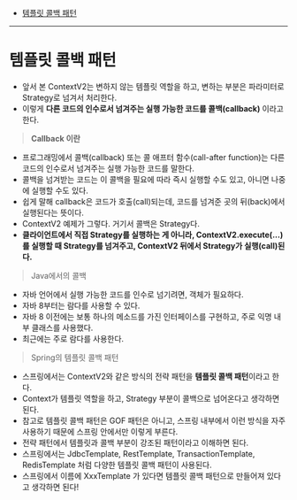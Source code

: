 - [템플릿 콜백 패턴](#템플릿-콜백-패턴)

---

# 템플릿 콜백 패턴

- 앞서 본 ContextV2는 변하지 않는 템플릿 역할을 하고, 변하는 부분은 파라미터로 Strategy로 넘겨서 처리한다.
- 이렇게 **다른 코드의 인수로서 넘겨주는 실행 가능한 코드를 콜백(callback)** 이라고 한다.

> **Callback 이란**

- 프로그래밍에서 콜백(callback) 또는 콜 애프터 함수(call-after function)는 다른 코드의 인수로서 넘겨주는 실행 가능한 코드를 말한다.
- 콜백을 넘겨받는 코드는 이 콜백을 필요에 따라 즉시 실행할 수도 있고, 아니면 나중에 실행할 수도 있다.
- 쉽게 말해 callback은 코드가 호출(call)되는데, 코드를 넘겨준 곳의 뒤(back)에서 실행된다는 뜻이다.
- ContextV2 예제가 그렇다. 거기서 콜백은 Strategy다.
- **클라이언트에서 직접 Strategy를 실행하는 게 아니라, ContextV2.execute(...)를 실행할 때 Strategy를 넘겨주고, ContextV2 뒤에서 Strategy가 실행(call)된다.**


> Java에서의 콜백

- 자바 언어에서 실행 가능한 코드를 인수로 넘기려면, 객체가 필요하다.
- 자바 8부터는 람다를 사용할 수 있다.
- 자바 8 이전에는 보통 하나의 메소드를 가진 인터페이스를 구현하고, 주로 익명 내부 클래스를 사용했다.
- 최근에는 주로 람다를 사용한다.

> Spring의 템플릿 콜백 패턴

- 스프링에서는 ContextV2와 같은 방식의 전략 패턴을 **템플릿 콜백 패턴**이라고 한다.
- Context가 템플릿 역할을 하고, Strategy 부분이 콜백으로 넘어온다고 생각하면 된다.
- 참고로 템플릿 콜백 패턴은 GOF 패턴은 아니고, 스프링 내부에서 이런 방식을 자주 사용하기 때문에 스프링 안에서만 이렇게 부른다.
- 전략 패턴에서 템플릿과 콜백 부분이 강조된 패턴이라고 이해하면 된다.
- 스프링에서는 JdbcTemplate, RestTemplate, TransactionTemplate, RedisTemplate 처럼 다양한 템플릿 콜백 패턴이 사용된다.
- 스프링에서 이름에 XxxTemplate 가 있다면 템플릿 콜백 패턴으로 만들어져 있다고 생각하면 된다!

